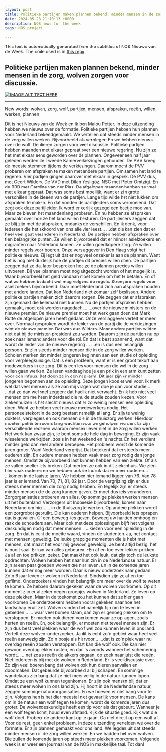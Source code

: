 ```yaml
---
layout: post
title: Politieke partijen maken plannen bekend, minder mensen in de zorg, wolven zorgen voor discussie.
date: 2024-05-23 21:10:13 +0000
description: NOS news for the week
tags: NOS project

---
```


This text is automatically generated from the subtitles of NOS Nieuws van de Week. The code used is in [this repo](https://github.com/AhmedOmarEissa/LanguagesTube).

## Politieke partijen maken plannen bekend, minder mensen in de zorg, wolven zorgen voor discussie.

[![IMAGE ALT TEXT HERE](https://img.youtube.com/vi/YN5REoZcryQ/0.jpg)](https://www.youtube.com/watch?v=YN5REoZcryQ)
****


New words: wolven, zorg, wolf, partijen, mensen, afspraken, reeën, willen, werken, plannen

Dit is het Nieuws van de Week en ik ben Malou Petter. In deze uitzending hebben we nieuws over de formatie. Politieke partijen hebben hun plannen voor Nederland bekendgemaakt. We vertellen dat steeds minder mensen in de zorg willen werken. Bijvoorbeeld als verpleger. En we hebben nieuws over de wolf. De dieren zorgen voor veel discussie. Politieke partijen hebben maanden met elkaar gepraat over een nieuwe regering. Nu zijn ze het met elkaar eens geworden over de plannen. Ongeveer een half jaar geleden werden de Tweede Kamerverkiezingen gehouden. De PVV kreeg de meeste stemmen tijdens de verkiezingen. Daarom mocht de PVV proberen om afspraken te maken met andere partijen. Om samen het land te regeren. Vier partijen gingen daarover met elkaar in gesprek. De PVV dus, met Geert Wilders. De VVD met Dilan Yesilgöz. NSC met Pieter Omtzigt. En de BBB met Caroline van der Plas. De afgelopen maanden hebben ze veel met elkaar gepraat. Dat was soms best moeilijk, want er zijn grote verschillen in de ideeën van de partijen. Lange tijd wilde het niet lukken om afspraken te maken. En dat vonden de partijleiders soms vermoeiend. Dat zegt ook deze partijleider. Ik word er eerlijk gezegd een beetje moe van. Maar ze bleven het maandenlang proberen. En nu hebben ze afspraken gemaakt over hoe ze het land willen besturen. De partijleiders zeggen dat ze blij zijn met de afspraken, ondanks de verschillen. En ik denk, voor iedereen die het akkoord van ons alle vier leest... ...dat die kan zien dat er heel veel gaat veranderen in Nederland. De partijen hebben afspraken over tien belangrijke punten. Ze willen bijvoorbeeld dat er minder asielzoekers en migranten naar Nederland komen. Ze willen goedkopere zorg. Ze willen minder regels voor boeren. Onze verslaggever in Den Haag volgt het politieke nieuws. Zij legt uit dat er nog veel onzeker is aan de plannen. Want het is nog niet duidelijk hoe de partijen dit precies willen doen. De partijen zeggen dat ze dat later bespreken hoe ze de plannen precies willen uitvoeren. Bij veel plannen moet nog uitgezocht worden of het mogelijk is. Waar bijvoorbeeld het geld vandaan moet komen om het te betalen. En of wat ze hebben bedacht wel mag volgens de regels. Strengere regels voor asielzoekers bijvoorbeeld. Daar moet Nederland zich aan afspraken houden met andere landen. Dat kan Nederland niet zomaar zelf beslissen. Andere politieke partijen maken zich daarom zorgen. Die zeggen dat er afspraken zijn gemaakt die helemaal niet kunnen. Nu de partijen afspraken hebben gemaakt, moet ook worden nagedacht... ...over de nieuwe ministers en de nieuwe premier. De nieuwe premier moet het werk gaan doen dat Mark Rutte de afgelopen jaren heeft gedaan. Onze verslaggever vertelt er meer over. Normaal gesproken wordt de leider van de partij die de verkiezingen wint de nieuwe premier. Dat was dus Wilders. Maar andere partijen wilden niet dat hij de minister-president zou worden. Daarom zijn de partijen nu op zoek naar iemand anders voor die rol. En dat is best spannend, want dat wordt de leider van de nieuwe regering ... ...en is dus een belangrijk persoon. Er zijn steeds minder mensen die in de zorg willen werken. Scholen merken dat minder jongeren beginnen aan een studie of opleiding voor verpleegkundige. Dat is een probleem, want er is een groot tekort aan medewerkers in de zorg. Dit is een les voor mensen die wél in de zorg willen gaan werken. Ze leren vandaag hoe je een prik in een arm kunt zetten voor een infuus. Dat doen ze in een nep-arm. Dit jaar zijn er minder jongeren begonnen aan de opleiding. Deze jongen koos er wel voor. Ik merk wel dat veel mensen als ze aan mij vragen wat doe je dan voor studie... ...dat ze dan wel snel zeggen: dat had ik niet verwacht. En ik heb niet veel mensen om me heen inderdaad die nu de studie zouden kiezen. Voor ziekenhuizen is het slecht nieuws dat er zo weinig mensen een opleiding doen. Want ze hebben veel nieuwe medewerkers nodig. Het personeelstekort in de zorg bestaat namelijk al lang. Er zijn te weinig dokters, verplegers en ook mensen die in de thuiszorg werken. Hierdoor moeten patiënten soms lang wachten voor ze geholpen worden. Er zijn verschillende redenen waarom mensen liever niet in de zorg willen werken. Het werk kan zwaar zijn, je bent soms de hele dag in beweging. Er zijn vaak wisselende werktijden, zoals in het weekend en 's nachts. En het verdient minder geld dan veel andere beroepen. Het probleem wordt de komende jaren groter. Want Nederland vergrijst. Dat betekent dat er steeds meer ouderen zijn. En oudere mensen hebben vaak meer zorg nodig dan jonge mensen. Omdat ze bijvoorbeeld last kunnen hebben van een ziekte. Of als ze vallen sneller iets breken. Dat merken ze ook in dit ziekenhuis. We zien hier vaak ouderen en we hebben ook de indruk dat er meer ouderen... ...komen in de laatste jaren. We hebben hier iemand liggen van 76. Van 78 jaar is er iemand. Van 70, 71, 81, 82 jaar. Door de vergrijzing zijn er dus steeds meer mensen die zorg nodig hebben. En tegelijk zijn er steeds minder mensen die de zorg kunnen geven. Er moet dus iets veranderen. Zorgorganisaties proberen van alles. Op sommige plekken werken mensen uit het buitenland. Verzorgers uit Indonesië bijvoorbeeld, komen naar Nederland om hier... ...in de thuiszorg te werken. Op andere plekken wordt een zorgrobot gebruikt. Die kan ouderen helpen. Bijvoorbeeld iets oprapen dat is gevallen. Of een beweeg-les geven. Beweeg uw handen omhoog en raak de schouders aan. Maar ook met deze oplossingen blijft het volgens deskundigen nodig dat meer mensen... ...kiezen voor een opleiding in de zorg. En dat is echt de moeite waard, vinden de studenten. Ja, het contact met mensen: geweldig. De leuke grappige momenten die je hebt met mensen, dat maakt het voor mij gewoon geweldig. Je bent altijd bezig, het is nooit saai. Er kan van alles gebeuren. -En af en toe even lekker prikken. Ja af en toe prikken, zeker. Dat maakt het ook leuk, dat zijn toch de leukste opdrachten. Wolven hebben het naar hun zin in de Nederlandse natuur. Er zijn al een paar groepen wolven die hier leven. En in de komende jaren kunnen dat er nog meer worden. Daar is nieuw onderzoek naar gedaan. Zo'n 6 jaar leven er wolven in Nederland. Sindsdien zijn ze af en toe gefilmd. Onderzoekers vinden het belangrijk om meer over de wolf te weten te komen. Ze hebben daarom gekeken waar de wolven voorkomen. Op dit moment zijn er al zeker negen groepjes wolven in Nederland. Ze leven op deze plekken. Maar in de toekomst zou het kunnen dat ze hier gaan voorkomen De onderzoekers hebben vooral gekeken naar hoe het landschap eruit ziet. Wolven vinden het namelijk fijn om te leven in gebieden... ... waar veel bomen staan, dan zijn er genoeg plekken om te verstoppen. Er moeten ook dieren voorkomen waar ze op jagen, zoals herten en reeën. En, ook belangrijk, er moeten niet teveel mensen zijn. Er zijn dus best veel plekken waar de wolf wel zou kunnen leven in ons land. Vertelt deze wolven-onderzoeker. Ja dit is echt zo'n gebied waar heel veel reeën aanwezig zijn. Zo'n bosje als hiervoor... ...dat is zo'n plek waar nu overdag reeën zouden verstoppen. Dat kan die wolf ook. Die kan hier gewoon overdag lekker rusten, en dan 's avonds wanneer het schemering wordt... ...net zoals reeën de akkers opgaan, op zoek naar juist die reeën. Niet iedereen is blij met de wolven in Nederland. Er is veel discussie over. Zo zijn veel boeren bang dat wolven ook hun dieren aanvallen en doodmaken. Dat gebeurde bijvoorbeeld al bij schapen. En sommige wandelaars zijn bang dat ze niet meer veilig in de natuur kunnen lopen. Omdat ze een wolf kunnen tegenkomen. Er zijn ook mensen blij dat er steeds meer wolven in ons land zijn. Hij hoort in de Nederlandse natuur, zeggen sommige natuurorganisaties. En we hoeven er niet bang voor te zijn. Volgens hen is het dier meestal niet gevaarlijk voor mensen. De kans om in de natuur een wolf tegen te komen, wordt de komende jaren dus groter. De wolvendeskundige heeft een tip voor als dat gebeurt. Wanneer je een wolf tegen komt, houd even afstand. Kijk de situatie goed. Kijk wat die wolf doet. Probeer de andere kant op te gaan. Ga niet direct op een wolf af. Voor de rest, geen enkel probleem. In deze uitzending vertelden we over de formatie. Er zijn plannen gemaakt voor ons land. We legden uit dat steeds minder mensen in de zorg willen werken. En we hadden het over wolven. Die zullen de komende jaren op steeds meer plekken voorkomen. Volgende week is er weer een journaal van de NOS in makkelijke taal. Tot dan! 